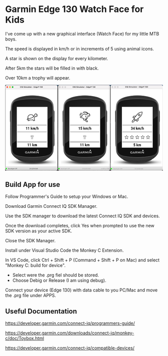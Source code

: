 # Garmin Edge 130 Watch Face for Kids

I've come up with a new graphical interface (Watch Face) for my little MTB boys.

The speed is displayed in km/h or in increments of 5 using animal icons.

A star is shown on the display for every kilometer. 

After 5km the stars will be filled in with black. 

Over 10km a trophy will appear.


![Screenshot](readme.png)

## Build App for use

Follow Programmer's Guide to setup your Windows or Mac.

Download Garmin Connect IQ SDK Manager.

Use the SDK manager to download the latest Connect IQ SDK and devices.

Once the download completes, click Yes when prompted to use the new SDK version as your active SDK.

Close the SDK Manager.

Install under Visual Studio Code the Monkey C Extension.

In VS Code, click Ctrl + Shift + P (Command + Shift + P on Mac) and select "Monkey C: build for device".
- Select were the .prg fiel should be stored.
- Choose Debig or Release (I am using debug).

Connect your device (Edge 130) with data cable to you PC/Mac and move the .prg file under APPS.

## Useful Documentation

https://developer.garmin.com/connect-iq/programmers-guide/

https://developer.garmin.com/downloads/connect-iq/monkey-c/doc/Toybox.html

https://developer.garmin.com/connect-iq/compatible-devices/

